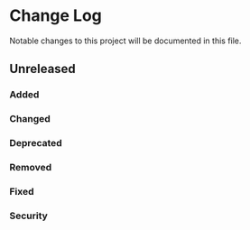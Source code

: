 # Change Log
Notable changes to this project will be documented in this file.

## Unreleased
### Added
### Changed
### Deprecated
### Removed
### Fixed
### Security
